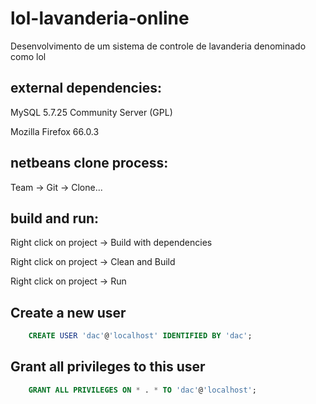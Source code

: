 # lol-lavanderia-online

Desenvolvimento de um sistema de controle de lavanderia denominado como lol

## external dependencies:

MySQL 5.7.25 Community Server (GPL)

Mozilla Firefox 66.0.3

## netbeans clone process:

Team -> Git -> Clone...

## build and run:

Right click on project -> Build with dependencies

Right click on project -> Clean and Build

Right click on project -> Run

## Create a new user
```sql 
    CREATE USER 'dac'@'localhost' IDENTIFIED BY 'dac';
```

## Grant all privileges to this user
```sql
    GRANT ALL PRIVILEGES ON * . * TO 'dac'@'localhost';
```